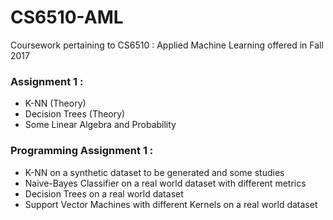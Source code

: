 # CS6510-AML
Coursework pertaining to CS6510 : Applied Machine Learning offered in Fall 2017

### Assignment 1 : 

+ K-NN (Theory)
+ Decision Trees (Theory)
+ Some Linear Algebra and Probability

### Programming Assignment 1 :

+ K-NN on a synthetic dataset to be generated and some studies
+ Naive-Bayes Classifier on a real world dataset with different metrics
+ Decision Trees on a real world dataset
+ Support Vector Machines with different Kernels on a real world dataset
